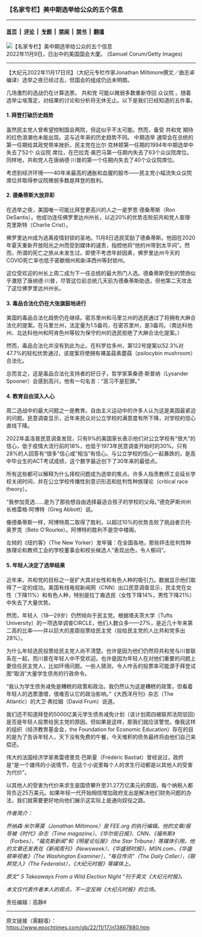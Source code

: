 ### 【名家专栏】美中期选举给公众的五个信息

---

#### [首页](../../../..?n13867880) &nbsp;|&nbsp; [评论](../../../../../epoch-comment?n13867880) &nbsp;|&nbsp; [专题](../../../../../epoch-special?n13867880) &nbsp;|&nbsp; [禁闻](../../../../../epoch-news?n13867880) &nbsp;|&nbsp; [禁书](../../../../../books?n13867880) &nbsp;|&nbsp; [翻墙](https://github.com/gfw-breaker/nogfw/blob/master/README.md?n13867880)


<div><img alt="【名家专栏】美中期选举给公众的五个信息" class="attachment-djy_600_400 size-djy_600_400 wp-post-image" src="https://i.epochtimes.com/assets/uploads/2022/11/id13867885-US-Capitol-GettyImages-1244635656-700x420-600x400.jpg"/>
<div class="caption">
 2022年11月9日，日出中的美国国会大厦。 (Samuel Corum/Getty Images)
</div></div><hr/><div class="post_content" id="artbody" itemprop="articleBody">
 <!-- article content begin -->
 <p>
  【大纪元2022年11月17日讯】（大纪元专栏作家Jonathan Miltimore撰文／曲志卓编译）选举之夜已经过去，但国会的组成仍远未明朗。
 </p>
 <p>
  几场激烈的选战仍在计算选票。
  <ok href="https://www.epochtimes.com/gb/tag/%E5%85%B1%E5%92%8C%E5%85%9A.html">
   共和党
  </ok>
  可能以微弱多数重新夺回
  <ok href="https://www.epochtimes.com/gb/tag/%E4%BC%97%E8%AE%AE%E9%99%A2.html">
   众议院
  </ok>
  。随着选举尘埃落定，对结果的讨论和分析将无休无止。以下是我们已经知道的五件事。
 </p>
 <h4>
  1. 拜登打破历史趋势
 </h4>
 <p>
  虽然民主党人曾希望控制国会两院，但这似乎不太可能。然而，备受
  <ok href="https://www.epochtimes.com/gb/tag/%E5%85%B1%E5%92%8C%E5%85%9A.html">
   共和党
  </ok>
  期待的红色浪潮也未能出现。这与近年来的历史趋势不同。
  <ok href="https://www.epochtimes.com/gb/tag/%E4%B8%AD%E6%9C%9F%E9%80%89%E4%B8%BE.html">
   中期选举
  </ok>
  通常会在总统的第一任期给其政党带来挫折。民主党在比尔‧克林顿第一任期的1994年中期选举中失去了52个
  <ok href="https://www.epochtimes.com/gb/tag/%E4%BC%97%E8%AE%AE%E9%99%A2.html">
   众议院
  </ok>
  席位，在巴拉克‧奥巴马第一任期内失去了63个众议院席位。同样地，共和党人在唐纳德‧川普的第一个任期内失去了40个众议院席位。
 </p>
 <p>
  考虑到经济环境——40年来最高的通胀和血腥的股市——民主党小幅流失众议院席位并取得参议院微弱多数是拜登的胜利。
 </p>
 <h4>
  2. 德桑蒂斯大放异彩
 </h4>
 <p>
  在选举之夜，美国唯一可能比拜登更高兴的人之一是罗恩‧德桑蒂斯（Ron DeSantis）。他成功连任佛罗里达州州长，以近20%的优势击败前共和党人查理‧克里斯特（Charlie Crist）。
 </p>
 <p>
  佛罗里达州成为逃离疫情封锁的圣地。11月8日选民奖励了德桑蒂斯。他因在2020年夏天重新开放阳光之州而受到媒体的谴责，指控他将“他的州带到太平间”。然而，所谓的死亡之旅从未发生过。即使不考虑年龄因素，佛罗里达州今天的COVID死亡率也低于密歇根州和新泽西州等封锁州。
 </p>
 <p>
  这位受欢迎的州长上周二成为下一任总统的最大热门人选。德桑蒂斯受到的赞扬似乎激怒了唐纳德‧川普，尽管这位前总统几天前为德桑蒂斯助选，但他第二天攻击了这位佛罗里达州州长。
 </p>
 <h4>
  3. 毒品合法化仍在大张旗鼓地进行
 </h4>
 <p>
  美国的毒品合法化趋势仍在继续。密苏里州和马里兰州的选民通过了将拥有大麻合法化的提案。在马里兰州，法定量为1.5盎司，在密苏里州，是3盎司。（南达科他州、北达科他州和阿肯色州等较为保守的州的选民拒绝了大麻合法化提案。）
 </p>
 <p>
  然而，毒品合法化并没有到此为止。在科罗拉多州，第122号提案以52.3%对47.7%的轻松优势通过，该提案将使拥有裸盖菇素蘑菇（psilocybin mushroom）合法化。
 </p>
 <p>
  总而言之，这是毒品合法化支持者的好日子，哲学家莱桑德‧斯普纳（Lysander Spooner）会感到高兴，他有一句名言：“恶习不是犯罪。”
 </p>
 <h4>
  4. 教育自由深入人心
 </h4>
 <p>
  周二选战中的最大问题之一是教育。自由主义运动中的许多人认为这是美国最紧迫的问题。民意调查显示，近年来民众对公立学校的满意度有所下降，对学校的信心直线下降。
 </p>
 <p>
  2022年盖洛普民意调查发现，只有9%的美国家长表示他们对公立学校有“很大”的信心，低于疫情大流行前的18%，也低于1973年民意调查开始时的30%。只有28%的人回答有“很多”信心或“相当”有信心。与公立学校的信心一起暴跌的，是高中毕业生的ACT考试成绩，这个数字最近创下了30年来的最低点。
 </p>
 <p>
  所有这些都可以解释为什么择校问题成为选举的焦点。许多人指责教师工会延长学校关闭时间，并在公立学校传播性别意识形态和批判性种族理论（critical race theory）。
 </p>
 <p>
  “我参加竞选……是为了那些想自由选择最适合孩子的学校的父母。”德克萨斯州州长格雷格‧阿博特（Greg Abbott）说。
 </p>
 <p>
  像德桑蒂斯一样，阿博特周二取得了胜利，以超过10%的优势击败了挑战者贝托‧奥罗克（Beto O’Rourke）。阿博特的胜利不是空中楼阁。
 </p>
 <p>
  左倾的《纽约客》（The New Yorker）发牢骚：在全国各地，那些抨击批判性种族理论和教师工会的学校董事会和校长候选人“表现出色，令人郁闷”。
 </p>
 <h4>
  5. 年轻人决定了选举结果
 </h4>
 <p>
  近年来，共和党的目标之一是扩大其对女性和有色人种的吸引力。数据显示他们取得了一定的成功。美国有线电视新闻网（CNN）出口民意调查显示，民主党在女性（下降11%）和有色人种，特别是拉丁裔选民（女性下降14%，男性下降21%）中失去了大量优势。
 </p>
 <p>
  然而，年轻人（18—29岁）仍然倾向于民主党。根据塔夫茨大学（Tufts University）的一项选举调查CIRCLE，他们人数众多——27%，是近几十年来第二高的比率——并以巨大的差距投票给民主党（投给民主党的人比共和党多出28%）。
 </p>
 <p>
  为什么年轻选民投票给民主党人尚不清楚。也许是因为他们仍然将共和党与川普联系在一起，而川普在年轻人中不受欢迎。也许是因为年轻人在对他们重要的问题上更信任民主党人，比如环境问题。一些人猜测，令人咋舌的投票率可能源于拜登试图“取消”大量学生债务的行政命令。
 </p>
 <p>
  “我认为学生债务减免是糟糕的政策和政治。我仍然认为这是糟糕的政策，但看着年轻人的选票激增，很难否认它的政治影响。”《大西洋月刊》杂志（The Atlantic）的大卫‧弗拉姆（David Frum）说道。
 </p>
 <p>
  我们还不知道拜登的5000亿美元学生债务减免计划（该计划周四被联邦法院驳回）是否是年轻人投票给民主党的原因。但如果是这样，那我们就应该警觉。像我这样的组织（经济教育基金会，the Foundation for Economic Education）存在的目的是为了告诉年轻人，天下没有免费的午餐，今天堆积的债务最终将由他们自己来偿还。
 </p>
 <p>
  伟大的法国经济学家弗雷德里克‧巴斯夏（Frédéric Bastiat）曾经说过，政府是“是一个雄伟的小说情节，在这个小说里每个人的求生行动都是以其他人的受害为代价”。
 </p>
 <p>
  以其他人的受害为代价来求生是国债攀升至31.27万亿美元的原因，每个纳税人都背负近25万美元。如果年轻一代开始相信增加政府支出是解决他们财务问题的办法，我们就需要更好地向他们展示这实际上是通向奴役之路。
 </p>
 <p>
  <em>
   作者简介：
  </em>
 </p>
 <p>
  <em>
   乔纳森‧米尔蒂莫（Jonathan Miltimore）是 FEE.org 的执行编辑。他的文章/报导被《时代》杂志（Time magazine）、《华尔街日报》、CNN、《福布斯》（Forbes）、“福克斯新闻”和《明星论坛报》（the Star Tribune）等媒体引用。他的文章还发表在《新闻周刊》（Newsweek）、《华盛顿时报》，MSN.com，《华盛顿审视者》（The Washington Examiner），“每日传讯”（The Daily Caller），《联邦党人》（The Federalist），《大纪元时报》等媒体上。
  </em>
 </p>
 <p>
  <em>
   原文“
   <ok href="https://www.theepochtimes.com/5-takeaways-from-a-wild-election-night_4864816.html">
    5 Takeaways From a Wild Election Night
   </ok>
   ”刊于英文《大纪元时报》。
  </em>
 </p>
 <p>
  <em>
   本文仅代表作者本人的观点，不一定反映《大纪元时报》的立场。
  </em>
 </p>
 <p>
  责任编辑：高静#
 </p>
 <!-- article content end -->
 <div id="below_article_ad">
 </div>
</div>


---

原文链接（需翻墙）：https://www.epochtimes.com/gb/22/11/17/n13867880.htm